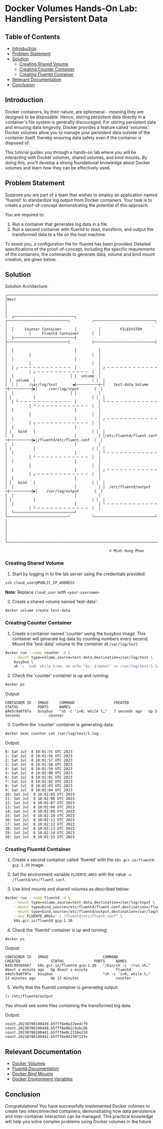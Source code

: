 # Docker Volumes Hands-On Lab: Handling Persistent Data

## Table of Contents

- [Introduction](#introduction)
- [Problem Statement](#problem-statement)
- [Solution](#solution)
   - [Creating Shared Volume](#creating-shared-volume)
   - [Creating Counter Container](#creating-counter-container)
   - [Creating Fluentd Container](#creating-fluentd-container)
- [Relevant Documentation](#relevant-documentation)
- [Conclusion](#conclusion)

## Introduction

Docker containers, by their nature, are ephemeral - meaning they are designed to be disposable. Hence, storing persistent data directly in a container's file system is generally discouraged. For storing persistent data and ensuring data longevity, Docker provides a feature called 'volumes'. Docker volumes allow you to manage your persistent data outside of the container itself, thereby ensuring data safety even if the container is disposed of. 

This tutorial guides you through a hands-on lab where you will be interacting with Docker volumes, shared volumes, and bind mounts. By doing this, you'll develop a strong foundational knowledge about Docker volumes and learn how they can be effectively used.

## Problem Statement

Suppose you are part of a team that wishes to employ an application named 'fluentd' to standardize log output from Docker containers. Your task is to create a proof-of-concept demonstrating the potential of this approach. 

You are required to:

1. Run a container that generates log data in a file.
2. Run a second container with fluentd to read, transform, and output the transformed data to a file on the host machine.

To assist you, a configuration file for fluentd has been provided. Detailed specifications of the proof-of-concept, including the specific requirements of the containers, the commands to generate data, volume and bind mount creation, are given below.

## Solution

Solution Architecture:

```plaintext
┌──────────────────────────────────────────────────────────────────────────────────────────────────────────────────┐
│Host                                                                                                              │
│                                                                                                                  │
│  ┌────────────────────────────┐          ┌────────────────────────────┐          ┌────────────────────────────┐  │
│  │     Counter Container      │          │         FILESYSTEM         │          │     Fluentd Container      │  │
│  ├────────────────────────────┤          ├────────────────────────────┤          ├────────────────────────────┤  │
│  │                            │          │                            │          │                            │  │
│  │                            │          │                            │          │                            │  │
│  │ ┌ ─ ─ ─ ─ ─ ─ ─ ─ ─ ─ ─ ─  │          │ ┌ ─ ─ ─ ─ ─ ─ ─ ─ ─ ─ ─ ─  │          │ ┌ ─ ─ ─ ─ ─ ─ ─ ─ ─ ─ ─ ─  │  │
│  │                          │ │  volume  │                          │ │  volume  │                          │ │  │
│  │ │     /var/log/test       ◀┼──────────┼─│    test-data Volume     ─┼──────────┼▶│     /var/log/input       │  │
│  │                          │ │          │                          │ │          │                          │ │  │
│  │ └ ─ ─ ─ ─ ─ ─ ─ ─ ─ ─ ─ ─  │          │ └ ─ ─ ─ ─ ─ ─ ─ ─ ─ ─ ─ ─  │          │ └ ─ ─ ─ ─ ─ ─ ─ ─ ─ ─ ─ ─  │  │
│  │                            │          │                            │          │                            │  │
│  │                            │          │ ┌ ─ ─ ─ ─ ─ ─ ─ ─ ─ ─ ─ ─  │          │ ┌ ─ ─ ─ ─ ─ ─ ─ ─ ─ ─ ─ ─  │  │
│  │                            │          │                          │ │   bind   │                          │ │  │
│  │                            │          │ │/etc/fluentd/fluent.conf ─┼──────────┼▶│/fluentd/etc/fluent.conf  │  │
│  │                            │          │                          │ │          │                          │ │  │
│  │                            │          │ └ ─ ─ ─ ─ ─ ─ ─ ─ ─ ─ ─ ─  │          │ └ ─ ─ ─ ─ ─ ─ ─ ─ ─ ─ ─ ─  │  │
│  │                            │          │                            │          │                            │  │
│  │                            │          │ ┌ ─ ─ ─ ─ ─ ─ ─ ─ ─ ─ ─ ─  │          │ ┌ ─ ─ ─ ─ ─ ─ ─ ─ ─ ─ ─ ─  │  │
│  │                            │          │                          │ │   bind   │                          │ │  │
│  │                            │          │ │  /etc/fluentd/output    ─┼──────────┼▶│    /var/log/output       │  │
│  │                            │          │                          │ │          │                          │ │  │
│  │                            │          │ └ ─ ─ ─ ─ ─ ─ ─ ─ ─ ─ ─ ─  │          │ └ ─ ─ ─ ─ ─ ─ ─ ─ ─ ─ ─ ─  │  │
│  └────────────────────────────┘          └────────────────────────────┘          └────────────────────────────┘  │
│                                                                                                                  │
│                                                                                                                  │
└──────────────────────────────────────────────────────────────────────────────────────────────────────────────────┘

                                                © Minh Hung Phan
```

### Creating Shared Volume

1. Start by logging in to the lab server using the credentials provided:

```bash
ssh cloud_user@PUBLIC_IP_ADDRESS
```
   
**Note**: Replace `cloud_user` with `<your-username>`

2. Create a shared volume named 'test-data':

```bash
docker volume create test-data
```

### Creating Counter Container

1. Create a container named 'counter' using the busybox image. This container will generate log data by counting numbers every second. Mount the 'test-data' volume to the container at `/var/log/test`:

```bash
docker run --name counter -d \
    --mount type=volume,source=test-data,destination=/var/log/test \
    busybox \
    sh -c 'i=0; while true; do echo "$i: $(date)" >> /var/log/test/1.log; i=$((i+1)); sleep 1; done'
```

2. Check the 'counter' container is up and running:

```bash
docker ps
```

Output:

```plaintext
CONTAINER ID   IMAGE     COMMAND                  CREATED         STATUS         PORTS     NAMES
d4e5c9a0f0fa   busybox   "sh -c 'i=0; while t…"   7 seconds ago   Up 5 seconds             counter
```

3. Confirm the 'counter' container is generating data:

```bash
docker exec counter cat /var/log/test/1.log
```

Output:

```plaintext
0: Sat Jul  8 10:01:55 UTC 2023
1: Sat Jul  8 10:01:56 UTC 2023
2: Sat Jul  8 10:01:57 UTC 2023
3: Sat Jul  8 10:01:58 UTC 2023
4: Sat Jul  8 10:01:59 UTC 2023
5: Sat Jul  8 10:02:00 UTC 2023
6: Sat Jul  8 10:02:01 UTC 2023
7: Sat Jul  8 10:02:02 UTC 2023
8: Sat Jul  8 10:02:03 UTC 2023
9: Sat Jul  8 10:02:04 UTC 2023
10: Sat Jul  8 10:02:05 UTC 2023
11: Sat Jul  8 10:02:06 UTC 2023
12: Sat Jul  8 10:02:07 UTC 2023
13: Sat Jul  8 10:02:08 UTC 2023
14: Sat Jul  8 10:02:09 UTC 2023
15: Sat Jul  8 10:02:10 UTC 2023
16: Sat Jul  8 10:02:11 UTC 2023
17: Sat Jul  8 10:02:12 UTC 2023
18: Sat Jul  8 10:02:13 UTC 2023
19: Sat Jul  8 10:02:14 UTC 2023
20: Sat Jul  8 10:02:15 UTC 2023
```

### Creating Fluentd Container

1. Create a second container called 'fluentd' with the `k8s.gcr.io/fluentd-gcp:1.30` image. 

2. Set the environment variable `FLUENTD_ARGS` with the value `-c /fluentd/etc/fluent.conf`.

3. Use bind mounts and shared volumes as described below:

```bash
docker run --name fluentd -d \
    --mount type=volume,source=test-data,destination=/var/log/input \
    --mount type=bind,source=/etc/fluentd/fluent.conf,destination=/fluentd/etc/fluent.conf \
    --mount type=bind,source=/etc/fluentd/output,destination=/var/log/output \
    --env FLUENTD_ARGS="-c /fluentd/etc/fluent.conf" \
    k8s.gcr.io/fluentd-gcp:1.30
```

4. Check the 'fluentd' container is up and running:

```bash
docker ps
```

Output:

```plaintext
CONTAINER ID   IMAGE                         COMMAND                  CREATED              STATUS              PORTS     NAMES
84dc99504667   k8s.gcr.io/fluentd-gcp:1.30   "/bin/sh -c '/run.sh…"   About a minute ago   Up About a minute             fluentd
d4e5c9a0f0fa   busybox                       "sh -c 'i=0; while t…"   13 minutes ago       Up 13 minutes                 counter
```

5. Verify that the fluentd container is generating output:

```bash
ls /etc/fluentd/output
```

You should see some files containing the transformed log data.

Output:

```plaintext
count.20230708100439.b5fff6e0a37eedcf9  count.20230708100440.b5fff6e0b2c9abc56  count.20230708100441.b5fff6e0c2116e23d  count.20230708100442.b5fff6e0d158713fe
```

## Relevant Documentation

- [Docker Volumes](https://docs.docker.com/storage/volumes/)
- [Fluentd Documentation](https://docs.fluentd.org/)
- [Docker Bind Mounts](https://docs.docker.com/storage/bind-mounts/)
- [Docker Environment Variables](https://docs.docker.com/engine/reference/run/#env-environment-variables)

## Conclusion

Congratulations! You have successfully implemented Docker volumes to create two interconnected containers, demonstrating how data persistence and inter-container interaction can be managed. This practical knowledge will help you solve complex problems using Docker volumes in the future.